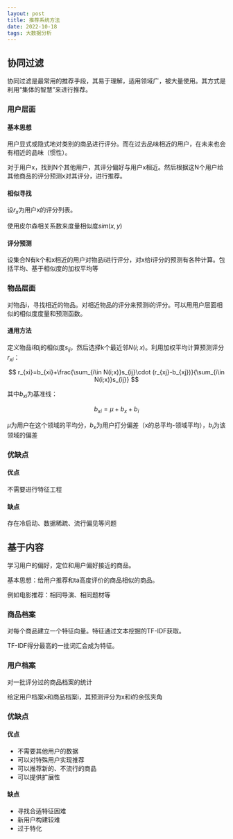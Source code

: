 ```yaml
---
layout: post
title: 推荐系统方法
date: 2022-10-18
tags: 大数据分析
---
```


## 协同过滤

协同过滤是最常用的推荐手段，其易于理解，适用领域广，被大量使用。其方式是利用“集体的智慧”来进行推荐。

### 用户层面

#### 基本思想

用户显式或隐式地对类别的商品进行评分。而在过去品味相近的用户，在未来也会有相近的品味（惯性）。

对于用户x，找到N个其他用户，其评分偏好与用户x相近。然后根据这N个用户给其他商品的评分预测x对其评分，进行推荐。

#### 相似寻找

设$r_x$为用户x的评分列表。

使用皮尔森相关系数来度量相似度$sim(x,y)$

#### 评分预测

设集合N有k个和x相近的用户对物品i进行评分，对x给i评分的预测有各种计算。包括平均、基于相似度的加权平均等

### 物品层面

对物品i，寻找相近的物品。对相近物品的评分来预测i的评分。可以用用户层面相似的相似度度量和预测函数。

#### 通用方法

定义物品i和j的相似度$s_{ij}$，然后选择k个最近邻$N(i;x)$。利用加权平均计算预测评分$r_{xi}$：


$$
r_{xi}=b_{xi}+\frac{\sum_{i\in N(i;x)}s_{ij}\cdot (r_{xj}-b_{xj})}{\sum_{i\in N(i;x)}s_{ij}}
$$


其中$b_{xi}$为基准线：


$$
b_{xi}=\mu +b_x+b_i
$$


$\mu$为用户在这个领域的平均分，$b_x$为用户打分偏差（x的总平均-领域平均），$b_i$为该领域的偏差

### 优缺点

#### 优点

不需要进行特征工程

#### 缺点

存在冷启动、数据稀疏、流行偏见等问题

## 基于内容

学习用户的偏好，定位和用户偏好接近的商品。

基本思想：给用户推荐和ta高度评价的商品相似的商品。

例如电影推荐：相同导演、相同题材等

### 商品档案

对每个商品建立一个特征向量。特征通过文本挖掘的TF-IDF获取。

TF-IDF得分最高的一批词汇会成为特征。

### 用户档案

对一批评分过的商品档案的统计

给定用户档案x和商品档案i，其预测评分为x和i的余弦夹角

### 优缺点

#### 优点

- 不需要其他用户的数据
- 可以对特殊用户实现推荐
- 可以推荐新的、不流行的商品
- 可以提供扩展性

#### 缺点

- 寻找合适特征困难
- 新用户构建较难
- 过于特化